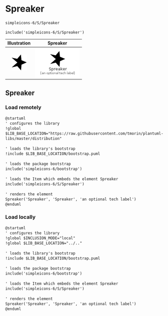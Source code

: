 # Spreaker


```text
simpleicons-6/S/Spreaker
```

```text
include('simpleicons-6/S/Spreaker')
```



| Illustration | Spreaker |
| :---: | :---: |
| ![illustration for Illustration](../../simpleicons-6/S/Spreaker.png) | ![illustration for Spreaker](../../simpleicons-6/S/Spreaker.Local.png) |




## Spreaker

### Load remotely
```plantuml
@startuml
' configures the library
!global $LIB_BASE_LOCATION="https://raw.githubusercontent.com/tmorin/plantuml-libs/master/distribution"

' loads the library's bootstrap
!include $LIB_BASE_LOCATION/bootstrap.puml

' loads the package bootstrap
include('simpleicons-6/bootstrap')

' loads the Item which embeds the element Spreaker
include('simpleicons-6/S/Spreaker')

' renders the element
Spreaker('Spreaker', 'Spreaker', 'an optional tech label')
@enduml
```

### Load locally
```plantuml
@startuml
' configures the library
!global $INCLUSION_MODE="local"
!global $LIB_BASE_LOCATION="../.."

' loads the library's bootstrap
!include $LIB_BASE_LOCATION/bootstrap.puml

' loads the package bootstrap
include('simpleicons-6/bootstrap')

' loads the Item which embeds the element Spreaker
include('simpleicons-6/S/Spreaker')

' renders the element
Spreaker('Spreaker', 'Spreaker', 'an optional tech label')
@enduml
```

